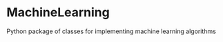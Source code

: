 MachineLearning
===============

Python package of classes for implementing machine learning algorithms